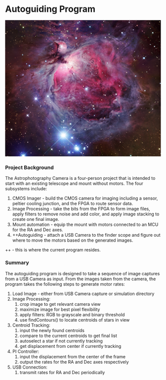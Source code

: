 # Autoguiding Program
![Orion Galaxy](/orion.jpg)

### Project Background
The Astrophotography Camera is a four-person project that is intended to start with an existing telescope and mount without motors. The four subsystems include:
1. CMOS Imager - build the CMOS camera for imaging including a sensor, peltier cooling junction, and the FPGA to route sensor data.
1. Image Processing - take the bits from the FPGA to form image files, apply filters to remove noise and add color, and apply image stacking to create one final image.
1. Mount automation - equip the mount with motors connected to an MCU for the RA and Dec axes.
1. ++Autoguiding - attach a USB Camera to the finder scope and figure out where to move the motors based on the generated images.

++ - this is where the current program resides.

### Summary
The autoguiding program is designed to take a sequence of image captures from a USB Camera as input. From the images taken from the camera, the program takes the following steps to generate motor rates:
1. Load Image - either from USB Camera capture or simulation directory
1. Image Processing:
    1. crop image to get relevant camera view
    1. maximize image for best pixel flexibility
    1. apply filters: RGB to grayscale and binary threshold
    1. use findContours() to locate centroids of stars in view
1. Centroid Tracking:
    1. input the newly found centroids
    1. compare to the current centroids to get final list
    1. autoselect a star if not currently tracking
    1. get displacement from center if currently tracking
1. PI Controller:
    1. input the displacement from the center of the frame
    1. output the rates for the RA and Dec axes respectively
1. USB Connection:
    1. transmit rates for RA and Dec periodically
